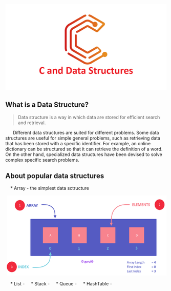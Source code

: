 <p align="center">
  <img src="https://github.com/StarKerrr/CCollections/blob/master/res/c-and-data-structures.png?raw=true" alt="CDS"/>
</p>

## What is a Data Structure?
> Data structure is a way in which data are stored for efficient search and retrieval.

&nbsp; &nbsp; &nbsp; Different data structures are suited for different problems. Some data structures are useful for simple general problems, such as retrieving data that has been stored with a specific identifier. For example, an online dictionary can be structured so that it can retrieve the definition of a word. On the other hand, specialized data structures have been devised to solve complex specific search problems.




## About popular data structures
> 
&nbsp; &nbsp; * Array - the simplest data sctructure 
<p align="right">
  <img src="https://github.com/StarKerrr/CCollections/blob/master/res/array-diargam.png" width="500px" height="250px">
</p>

&nbsp; &nbsp; * List - 
&nbsp; &nbsp; * Stack - 
&nbsp; &nbsp; * Queue -
&nbsp; &nbsp; * HashTable -
